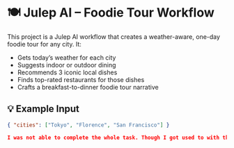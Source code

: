 # 🍽️ Julep AI – Foodie Tour Workflow

This project is a Julep AI workflow that creates a weather-aware, one-day foodie tour for any city. It:

- Gets today’s weather for each city
- Suggests indoor or outdoor dining
- Recommends 3 iconic local dishes
- Finds top-rated restaurants for those dishes
- Crafts a breakfast-to-dinner foodie tour narrative

## 💡 Example Input

```json
{ "cities": ["Tokyo", "Florence", "San Francisco"] }

I was not able to complete the whole task. Though I got used to with the tasks, agents, sessions, executions. The dashboard was kinda new to me I regret not booking a meeting ahead of time. I would love to implement this manually in backend using Julep api in future.
